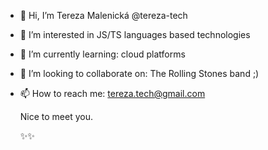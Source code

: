 - 👋 Hi, I’m Tereza Malenická @tereza-tech
- 👀 I’m interested in JS/TS languages based technologies
- 🌱 I’m currently learning: cloud platforms
- 💞️ I’m looking to collaborate on: The Rolling Stones band ;)
- 📫 How to reach me: tereza.tech@gmail.com

     Nice to meet you.
     
     
     
     
     ✨✨
